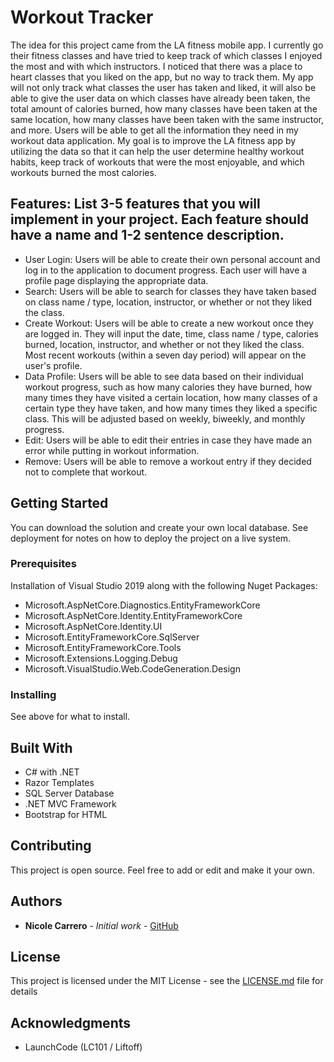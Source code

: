 ﻿# Workout Tracker

The idea for this project came from the LA fitness mobile app.  I currently go their fitness classes and have tried to keep track of which classes I enjoyed the most and with which instructors.  I noticed that there was a place to heart classes that you liked on the app, but no way to track them.  My app will not only track what classes the user has taken and liked, it will also be able to give the user data on which classes have already been taken, the total amount of calories burned, how many classes
have been taken at the same location, how many classes have been taken with the same instructor, and more.  Users will be able to get all the information they need in my workout data application.  My goal is to improve the LA fitness app by utilizing the data so that it can help the user determine healthy workout habits, keep track of workouts that were the most enjoyable, and which workouts burned the most calories.

## Features: List 3-5 features that you will implement in your project.  Each feature should have a name and 1-2 sentence description.
* User Login: Users will be able to create their own personal account and log in to the application to document progress.  Each user will have a profile page displaying the appropriate data.
* Search: Users will be able to search for classes they have taken based on class name / type, location, instructor, or whether or not they liked the class.
* Create Workout: Users will be able to create a new workout once they are logged in.  They will input the date, time, class name / type, calories burned, location, instructor, and whether or not they liked the class.  Most recent workouts (within a seven day period) will appear on the user's profile.
* Data Profile: Users will be able to see data based on their individual workout progress, such as how many calories they have burned, how many times they have visited a certain location, how many classes of a certain type they have taken, and how many times they liked a specific class.  This will be adjusted based on weekly, biweekly, and monthly progress.
* Edit: Users will be able to edit their entries in case they have made an error while putting in workout information.
* Remove: Users will be able to remove a workout entry if they decided not to complete that workout.

## Getting Started

You can download the solution and create your own local database. See deployment for notes on how to deploy the project on a live system.

### Prerequisites

Installation of Visual Studio 2019 along with the following Nuget Packages:
* Microsoft.AspNetCore.Diagnostics.EntityFrameworkCore
* Microsoft.AspNetCore.Identity.EntityFrameworkCore
* Microsoft.AspNetCore.Identity.UI
* Microsoft.EntityFrameworkCore.SqlServer
* Microsoft.EntityFrameworkCore.Tools
* Microsoft.Extensions.Logging.Debug
* Microsoft.VisualStudio.Web.CodeGeneration.Design

### Installing

See above for what to install.

## Built With

* C# with .NET
* Razor Templates
* SQL Server Database
* .NET MVC Framework
* Bootstrap for HTML

## Contributing

This project is open source.  Feel free to add or edit and make it your own.

## Authors

* **Nicole Carrero** - *Initial work* - [GitHub](https://github.com/ncarrero)

## License

This project is licensed under the MIT License - see the [LICENSE.md](https://github.com/ncarrero/blob/master/LICENSE.md) file for details

## Acknowledgments

* LaunchCode (LC101 / Liftoff)
